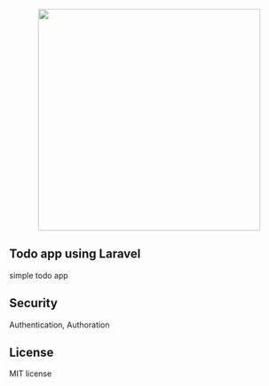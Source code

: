 <p align="center"><img src="https://res.cloudinary.com/dtfbvvkyp/image/upload/v1566331377/laravel-logolockup-cmyk-red.svg" width="400"></p>

## Todo app using Laravel

simple todo app 


## Security 

Authentication, Authoration

## License

MIT license
